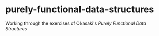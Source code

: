 purely-functional-data-structures
=================================

Working through the exercises of Okasaki's _Purely Functional Data Structures_
